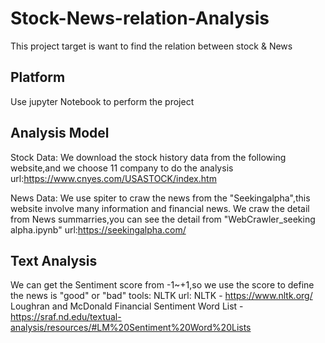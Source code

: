 # Stock-News-relation-Analysis
This project target is want to find the relation between stock &amp; News

## Platform
Use jupyter Notebook to perform the project

## Analysis Model
Stock Data: We download the stock history data from the following website,and we choose 11 company to do the analysis
url:https://www.cnyes.com/USASTOCK/index.htm

News Data: We use spiter to craw the news from the "Seekingalpha",this website involve many information and financial 
           news. We craw the detail from News summarries,you can see the detail from "WebCrawler_seeking alpha.ipynb"
url:https://seekingalpha.com/

## Text Analysis
We can get the Sentiment score from -1~+1,so we use the score to define the news is "good" or "bad"
tools: NLTK
url: 
NLTK - https://www.nltk.org/
Loughran and McDonald Financial Sentiment Word List - https://sraf.nd.edu/textual-analysis/resources/#LM%20Sentiment%20Word%20Lists


